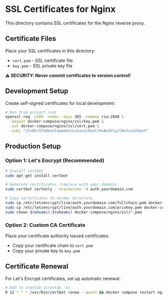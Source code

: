 # SSL Certificates for Nginx

This directory contains SSL certificates for the Nginx reverse proxy.

## Certificate Files

Place your SSL certificates in this directory:
- `cert.pem` - SSL certificate file  
- `key.pem` - SSL private key file

**⚠️ SECURITY: Never commit certificates to version control!**

## Development Setup

Create self-signed certificates for local development:

```bash
# Run from project root
openssl req -x509 -nodes -days 365 -newkey rsa:2048 \
  -keyout docker-compose/nginx/ssl/key.pem \
  -out docker-compose/nginx/ssl/cert.pem \
  -subj "/C=US/ST=Development/L=Localhost/O=Authly/CN=localhost"
```

## Production Setup

### Option 1: Let's Encrypt (Recommended)

```bash
# Install certbot
sudo apt-get install certbot

# Generate certificates (replace with your domain)
sudo certbot certonly --standalone -d auth.yourdomain.com

# Copy certificates to docker directory
sudo cp /etc/letsencrypt/live/auth.yourdomain.com/fullchain.pem docker-compose/nginx/ssl/cert.pem
sudo cp /etc/letsencrypt/live/auth.yourdomain.com/privkey.pem docker-compose/nginx/ssl/key.pem
sudo chown $(whoami):$(whoami) docker-compose/nginx/ssl/*.pem
```

### Option 2: Custom CA Certificate

Place your certificate authority issued certificates:
- Copy your certificate chain to `cert.pem`
- Copy your private key to `key.pem`

## Certificate Renewal

For Let's Encrypt certificates, set up automatic renewal:

```bash
# Add to crontab (crontab -e)
0 12 * * * /usr/bin/certbot renew --quiet && docker compose restart nginx
```